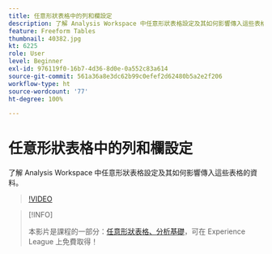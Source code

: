 ```yaml
---
title: 任意形狀表格中的列和欄設定
description: 了解 Analysis Workspace 中任意形狀表格設定及其如何影響傳入這些表格的資料。
feature: Freeform Tables
thumbnail: 40382.jpg
kt: 6225
role: User
level: Beginner
exl-id: 976119f0-16b7-4d36-8d0e-0a552c83a614
source-git-commit: 561a36a8e3dc62b99c0efef2d62480b5a2e2f206
workflow-type: ht
source-wordcount: '77'
ht-degree: 100%

---
```


# 任意形狀表格中的列和欄設定

了解 Analysis Workspace 中任意形狀表格設定及其如何影響傳入這些表格的資料。

>[!VIDEO](https://video.tv.adobe.com/v/40382/?quality=12&learn=on)

>[!INFO]
>
> 本影片是課程的一部分：[任意形狀表格、分析基礎](https://experienceleague.adobe.com/?recommended=Analytics-U-1-2020.3)，可在 Experience League 上免費取得！
